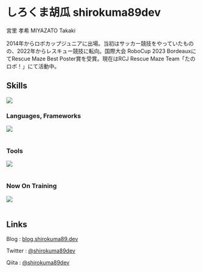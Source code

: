 # しろくま胡瓜 shirokuma89dev

宮里 孝希 MIYAZATO Takaki

2014年からロボカップジュニアに出場。当初はサッカー競技をやっていたものの、2022年からレスキュー競技に転向。国際大会 RoboCup 2023 BordeauxにてRescue Maze Best Poster賞を受賞。現在はRCJ Rescue Maze Team「たのロボ！」にて活動中。

## Skills

![](https://github-readme-stats.vercel.app/api/top-langs?username=shirokuma89dev&show_icons=true&locale=en&layout=compact)

### Languages, Frameworks

<img src="https://skillicons.dev/icons?i=c,cpp,python,arduino,processing,markdown,html,css" /> <br /><br />

### Tools

<img src="https://skillicons.dev/icons?i=vscode,github,git,ai" /> <br /><br />

### Now On Training

<img src="https://skillicons.dev/icons?i=swift,js,docker,nodejs,nextjs,vim,figma" /> <br /><br />

## Links

Blog : [blog.shirokuma89.dev](https://blog.shirokuma89.dev)

Twitter : [@shirokuma89dev](https://twitter.com/shirokuma89dev)  

Qiita : [@shirokuma89dev](https://qiita.com/shirokuma89dev)
